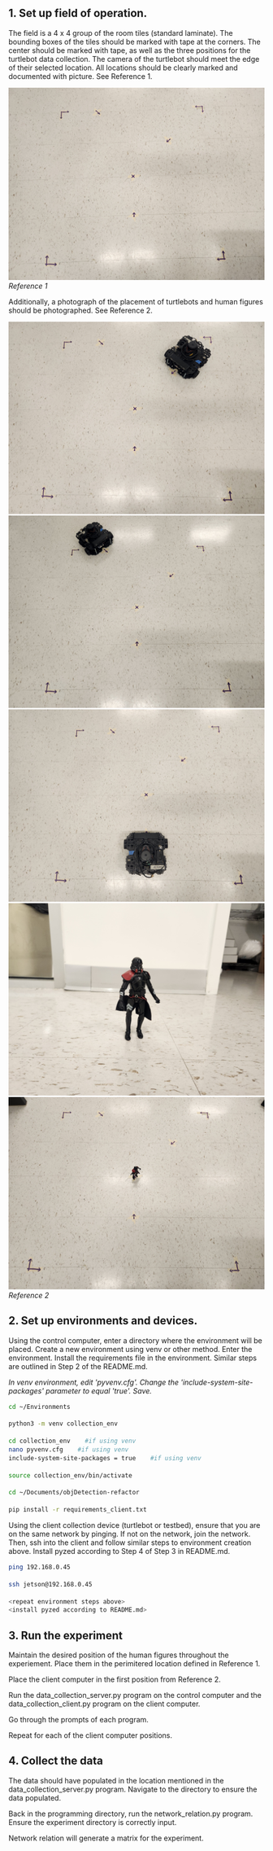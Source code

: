 ## 1. Set up field of operation.
The field is a 4 x 4 group of the room tiles (standard laminate). The bounding boxes of the tiles should be marked with tape at the corners. The center should be marked with tape, as well as the three positions for the turtlebot data collection. The camera of the turtlebot should meet the edge of their selected location. All locations should be clearly marked and documented with picture. See Reference 1.

![reference 1a](./Diagrams/experiment_references/reference_1a.jpg)
*Reference 1*

Additionally, a photograph of the placement of turtlebots and human figures should be photographed. See Reference 2.

![reference 2a](./Diagrams/experiment_references/reference_2a.jpg)
![reference 2b](./Diagrams/experiment_references/reference_2b.jpg)
![reference 2c](./Diagrams/experiment_references/reference_2c.jpg)
![reference 2d](./Diagrams/experiment_references/reference_2d.jpg)
![reference 2e](./Diagrams/experiment_references/reference_2e.jpg)
*Reference 2*

## 2. Set up environments and devices.
Using the control computer, enter a directory where the environment will be placed. Create a new environment using venv or other method. Enter the environment. Install the requirements file in the environment. Similar steps are outlined in Step 2 of the README.md.

*In venv environment, edit 'pyvenv.cfg'. Change the 'include-system-site-packages' parameter to equal 'true'. Save.*

```bash
cd ~/Environments

python3 -m venv collection_env

cd collection_env    #if using venv
nano pyvenv.cfg    #if using venv
include-system-site-packages = true    #if using venv

source collection_env/bin/activate

cd ~/Documents/objDetection-refactor

pip install -r requirements_client.txt
```

Using the client collection device (turtlebot or testbed), ensure that you are on the same network by pinging. If not on the network, join the network. Then, ssh into the client and follow similar steps to environment creation above. Install pyzed according to Step 4 of Step 3 in README.md.

```bash
ping 192.168.0.45

ssh jetson@192.168.0.45

<repeat environment steps above>
<install pyzed according to README.md>
```

## 3. Run the experiment

Maintain the desired position of the human figures throughout the experiement. Place them in the perimitered location defined in Reference 1. 

Place the client computer in the first position from Reference 2.

Run the data_collection_server.py program on the control computer and the data_collection_client.py program on the client computer.

Go through the prompts of each program.

Repeat for each of the client computer positions.

## 4. Collect the data

The data should have populated in the location mentioned in the data_collection_server.py program. Navigate to the directory to ensure the data populated.

Back in the programming directory, run the network_relation.py program. Ensure the experiment directory is correctly input.

Network relation will generate a matrix for the experiment.